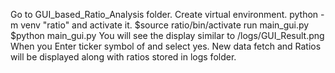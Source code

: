 Go to GUI_based_Ratio_Analysis folder.
Create virtual environment. python -m venv "ratio" and activate it. $source ratio/bin/activate
run main_gui.py $python main_gui.py
You will see the display similar to /logs/GUI_Result.png
When you Enter ticker symbol of and select yes.
New data fetch and Ratios will be displayed along with ratios stored in logs folder.
